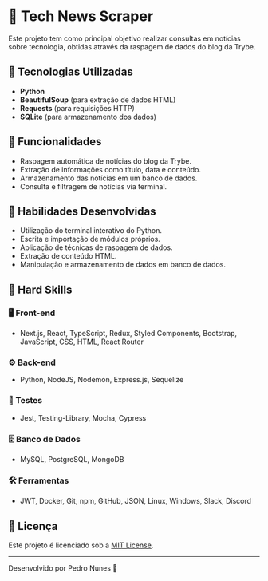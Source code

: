 # 📢 Tech News Scraper

Este projeto tem como principal objetivo realizar consultas em notícias sobre tecnologia, obtidas através da raspagem de dados do blog da Trybe.

## 🚀 Tecnologias Utilizadas

- **Python**
- **BeautifulSoup** (para extração de dados HTML)
- **Requests** (para requisições HTTP)
- **SQLite** (para armazenamento dos dados)

## 🎯 Funcionalidades

- Raspagem automática de notícias do blog da Trybe.
- Extração de informações como título, data e conteúdo.
- Armazenamento das notícias em um banco de dados.
- Consulta e filtragem de notícias via terminal.

## 🚵 Habilidades Desenvolvidas

- Utilização do terminal interativo do Python.
- Escrita e importação de módulos próprios.
- Aplicação de técnicas de raspagem de dados.
- Extração de conteúdo HTML.
- Manipulação e armazenamento de dados em banco de dados.

## 🔭 Hard Skills

### 🖥️ Front-end  
- Next.js, React, TypeScript, Redux, Styled Components, Bootstrap, JavaScript, CSS, HTML, React Router  

### ⚙️ Back-end  
- Python, NodeJS, Nodemon, Express.js, Sequelize  

### 🧪 Testes  
- Jest, Testing-Library, Mocha, Cypress  

### 🗄️ Banco de Dados  
- MySQL, PostgreSQL, MongoDB  

### 🛠️ Ferramentas  
- JWT, Docker, Git, npm, GitHub, JSON, Linux, Windows, Slack, Discord  

## 📜 Licença

Este projeto é licenciado sob a [MIT License](LICENSE).

---

Desenvolvido por Pedro Nunes 🚀


